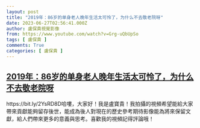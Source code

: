 ```yaml
---
layout: post
title: "2019年：86岁的单身老人晚年生活太可怜了，为什么不去敬老院呀"
date: 2023-06-27T02:56:41.000Z
author: 盧保貴視覺影像
from: https://www.youtube.com/watch?v=Grg-uQbUpSo
tags: [ 盧保貴 ]
comments: True
categories: [ 盧保貴 ]
---
```

<!--1687834601000-->
[2019年：86岁的单身老人晚年生活太可怜了，为什么不去敬老院呀](https://www.youtube.com/watch?v=Grg-uQbUpSo)
------

<div>
https://bit.ly/2YsRD8D哈嘍，大家好！我是盧寶貴！我拍攝的視頻希望能給大家帶來貢獻能夠留存後世，能成為後人對現在的歷史參考期待影像能為將來保留文獻，給人們帶來更多的意義與思考。喜歡我的視頻記得評論哦！
</div>
